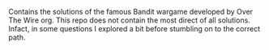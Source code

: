 Contains the solutions of the famous Bandit wargame developed by Over The Wire org.
This repo does not contain the most direct of all solutions. Infact, in some questions I explored a bit before stumbling on to the correct path.
